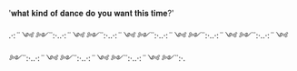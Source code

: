 '𝐰𝐡𝐚𝐭 𝐤𝐢𝐧𝐝 𝐨𝐟 𝐝𝐚𝐧𝐜𝐞 𝐝𝐨 𝐲𝐨𝐮 𝐰𝐚𝐧𝐭 𝐭𝐡𝐢𝐬 𝐭𝐢𝐦𝐞?'

.·:*¨༺ ༻¨*:·..·:*¨༺ ༻¨*:·..·:*¨༺ ༻¨*:·..·:*¨༺ ༻¨*:·..·:*¨༺ ༻¨*:·..·:*¨༺ ༻¨*:·..·:*¨༺ ༻¨*:·..·:*¨༺ ༻¨*:·..·:*¨༺ ༻¨*:·.
